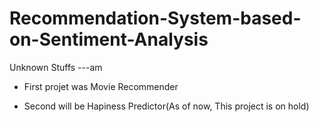 # Recommendation-System-based-on-Sentiment-Analysis

Unknown Stuffs
---am
- First projet was Movie Recommender

- Second will be Hapiness Predictor(As of now, This project is on hold) 
